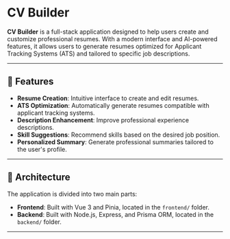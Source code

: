# CV Builder

**CV Builder** is a full-stack application designed to help users create and customize professional resumes. With a modern interface and AI-powered features, it allows users to generate resumes optimized for Applicant Tracking Systems (ATS) and tailored to specific job descriptions.

---

## 🚀 Features

- **Resume Creation**: Intuitive interface to create and edit resumes.
- **ATS Optimization**: Automatically generate resumes compatible with applicant tracking systems.
- **Description Enhancement**: Improve professional experience descriptions.
- **Skill Suggestions**: Recommend skills based on the desired job position.
- **Personalized Summary**: Generate professional summaries tailored to the user's profile.

---

## 🧱 Architecture

The application is divided into two main parts:

- **Frontend**: Built with Vue 3 and Pinia, located in the `frontend/` folder.
- **Backend**: Built with Node.js, Express, and Prisma ORM, located in the `backend/` folder.

---
